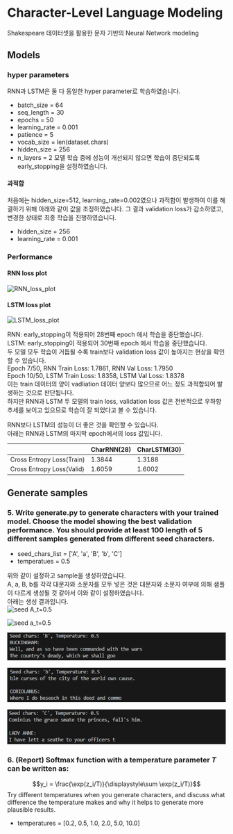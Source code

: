 # Character-Level Language Modeling
Shakespeare 데이터셋을 활용한 문자 기반의 Neural Network modeling
## Models
### hyper parameters
RNN과 LSTM은 둘 다 동일한 hyper parameter로 학습하였습니다.
- batch_size = 64
- seq_length = 30
- epochs = 50
- learning_rate = 0.001
- patience = 5
- vocab_size = len(dataset.chars)
- hidden_size = 256
- n_layers = 2
모델 학습 중에 성능이 개선되지 않으면 학습이 중단되도록 early_stopping을 설정하였습니다.

#### 과적합
처음에는 hidden_size=512, learning_rate=0.002였으나 과적합이 발생하여 이를 해결하기 위해 아래와 같이 값을 조정하였습니다. 그 결과 validation loss가 감소하였고, 변경한 상태로 최종 학습을 진행하였습니다.
- hidden_size = 256
- learning_rate = 0.001

### Performance
#### RNN loss plot
![RNN_loss_plot](https://github.com/Kyeong-Ah/seoul-tech_deep-learning/assets/97220162/ec9759f3-5676-4c5f-870e-da967c8dceb0)

#### LSTM loss plot
![LSTM_loss_plot](https://github.com/Kyeong-Ah/seoul-tech_deep-learning/assets/97220162/7e149ed5-baaa-47f0-990f-e0dffcd80606)

RNN: early_stopping이 적용되어 28번째 epoch 에서 학습을 중단했습니다.  
LSTM: early_stopping이 적용되어 30번째 epoch 에서 학습을 중단했습니다.  
두 모델 모두 학습이 거듭될 수록 train보다 validation loss 값이 높아지는 현상을 확인할 수 있습니다.  
Epoch 7/50, RNN Train Loss: 1.7861, RNN Val Loss: 1.7950  
Epoch 10/50, LSTM Train Loss: 1.8358, LSTM Val Loss: 1.8378  
이는 train 데이터의 양이 vadliation 데이터 양보다 많으므로 어느 정도 과적합되어 발생하는 것으로 판단됩니다.  
하지만 RNN과 LSTM 두 모델의 train loss, validation loss 값은 전반적으로 우하향 추세를 보이고 있으므로 학습이 잘 되었다고 볼 수 있습니다.  
  
RNN보다 LSTM의 성능이 더 좋은 것을 확인할 수 있습니다.  
아래는 RNN과 LSTM의 마지막 epoch에서의 loss 값입니다.  

|               |CharRNN(28)|CharLSTM(30)|
|---------------|------|-----|
| Cross Entropy Loss(Train)|1.3844|1.3188|
| Cross Entropy Loss(Valid)|1.6059|1.6002|

### 

## Generate samples
### 5. Write generate.py to generate characters with your trained model. Choose the model showing the best validation performance. You should provide at least 100 length of 5 different samples generated from different seed characters.
- seed_chars_list = ['A', 'a', 'B', 'b', 'C']
- temperatues = 0.5

위와 같이 설정하고 sample을 생성하였습니다.  
A, a, B, b를 각각 대문자와 소문자를 모두 넣은 것은 대문자와 소문자 여부에 의해 샘플이 다르게 생성될 것 같아서 이와 같이 설정하였습니다.  
아래는 생성 결과입니다.  
![seed A_t=0.5](https://github.com/Kyeong-Ah/seoul-tech_deep-learning/assets/97220162/fee3a072-fa90-470d-9546-e7d8e3e4479d)

![seed a_t=0.5](https://github.com/Kyeong-Ah/seoul-tech_deep-learning/assets/97220162/4af55935-1b96-4ba2-a5fa-eaf5222103bb)

![seed B_t=0.5](./samples/S_seed_large_b_t_0,5.png)

![seed b_t=0.5](./hw3/samples/S_seed_small_b_t_0,5.png)

![seed C_t=0.5](./hw3/samples/S_seed_large_c_t_0,5.png)


### 6. (Report) Softmax function with a temperature parameter *T* can be written as: 
$$y_i = \frac{\exp(z_i/T)}{\displaystyle\sum \exp(z_i/T)}$$
Try different temperatures when you generate characters, and discuss what difference the temperature makes and why it helps to generate more plausible results.
  
- temperatures = [0.2, 0.5, 1.0, 2.0, 5.0, 10.0]

